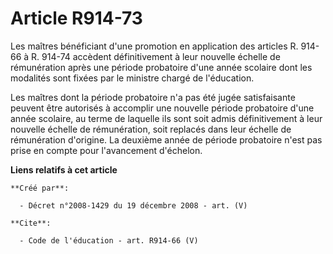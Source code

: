 # Article R914-73

Les maîtres bénéficiant d'une promotion en application des articles R. 914-66 à R. 914-74 accèdent définitivement à leur
nouvelle échelle de rémunération après une période probatoire d'une année scolaire dont les modalités sont fixées par le
ministre chargé de l'éducation. 

Les maîtres dont la période probatoire n'a pas été jugée satisfaisante peuvent être autorisés à accomplir une nouvelle
période probatoire d'une année scolaire, au terme de laquelle ils sont soit admis définitivement à leur nouvelle échelle de
rémunération, soit replacés dans leur échelle de rémunération d'origine. La deuxième année de période probatoire n'est pas
prise en compte pour l'avancement d'échelon.

**Liens relatifs à cet article**

	**Créé par**:

	  - Décret n°2008-1429 du 19 décembre 2008 - art. (V)

	**Cite**:

	  - Code de l'éducation - art. R914-66 (V)
